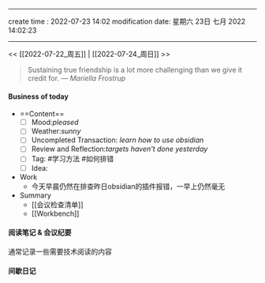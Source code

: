 
---
create time : 2022-07-23 14:02
modification date: 星期六 23日 七月 2022 14:02:23

---

<< [[2022-07-22_周五]] | [[2022-07-24_周日]] >>

> Sustaining true friendship is a lot more challenging than we give it credit for.
> — <cite>Mariella Frostrup</cite>

#### Business of today
-  ==Content==
	- [ ] Mood:*pleased*
	- [ ] Weather:*sunny*
	- [ ] Uncompleted Transaction: *learn how to use obsidian*
	- [ ] Review and Reflection:*targets haven't done yesterday*
	- [ ] Tag: #学习方法 #如何排错
	- [ ] Idea:
- Work
	- 今天早晨仍然在排查昨日obsidian的插件报错，一早上仍然毫无
- Summary
	- [[会议检查清单]]
	- [[Workbench]]
	
#### 阅读笔记 & 会议纪要
通常记录一些需要技术阅读的内容

#### 间歇日记

